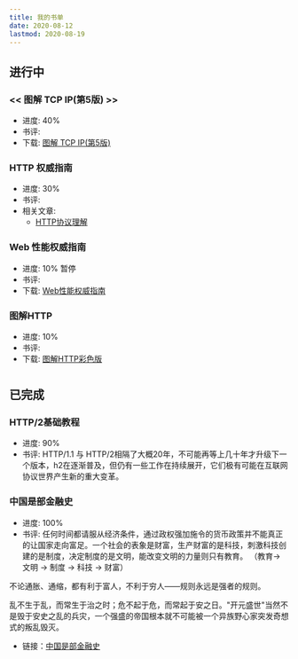 ```yaml
---
title: 我的书单
date: 2020-08-12
lastmod: 2020-08-19
---
```


## 进行中

### << 图解 TCP IP(第5版) >> 
* 进度: 40%
* 书评:
* 下载: [图解 TCP IP(第5版)](https://github.com/colynn/readings/raw/master/%E3%80%8A%E5%9B%BE%E8%A7%A3TCP%20IP(%E7%AC%AC5%E7%89%88)%E3%80%8B.((%E6%97%A5)%E7%AB%B9%E4%B8%8B%E9%9A%86%E5%8F%B2).pdf)


### HTTP 权威指南
* 进度: 30% 
* 书评: 
* 相关文章:
    * [HTTP协议理解](https://colynn.github.io/2020-08-11-http-protocol/)

### Web 性能权威指南
* 进度: 10% 暂停
* 书评: 
* 下载: [Web性能权威指南](https://github.com/colynn/readings/raw/master/Web%E6%80%A7%E8%83%BD%E6%9D%83%E5%A8%81%E6%8C%87%E5%8D%97.pdf)


### 图解HTTP
* 进度: 10%
* 书评:
* 下载: [图解HTTP彩色版](https://github.com/colynn/readings/raw/master/%E5%9B%BE%E8%A7%A3HTTP%20%E5%BD%A9%E8%89%B2%E7%89%88.pdf)

# 
## 已完成
### HTTP/2基础教程
* 进度: 90%
* 书评: HTTP/1.1 与 HTTP/2相隔了大概20年，不可能再等上几十年才升级下一个版本，h2在逐渐普及，但仍有一些工作在持续展开，它们极有可能在互联网协议世界产生新的重大变革。

### 中国是部金融史
* 进度: 100%
* 书评: 任何时间都请服从经济条件，通过政权强加施令的货币政策并不能真正的让国家走向富足。一个社会的表象是财富，生产财富的是科技，刺激科技创建的是制度，决定制度的是文明，能改变文明的力量则只有教育。 （教育-> 文明 -> 制度 -> 科技 -> 财富）

不论通胀、通缩，都有利于富人，不利于穷人——规则永远是强者的规则。

乱不生于乱，而常生于治之时；危不起于危，而常起于安之日。"开元盛世"当然不是毁于安史之乱的兵灾，一个强盛的帝国根本就不可能被一个异族野心家突发奇想式的叛乱毁灭。

* 链接：[中国是部金融史](https://book.douban.com/subject/21331443/)